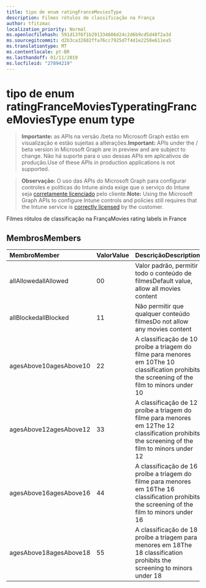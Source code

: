 ```yaml
---
title: tipo de enum ratingFranceMoviesType
description: Filmes rótulos de classificação na França
author: tfitzmac
localization_priority: Normal
ms.openlocfilehash: 591d13f6f1b291334606d24c2d6b9cd5d48f2a3d
ms.sourcegitcommit: d2b3ca32602ffa76cc7925d7f4d1e2258e611ea5
ms.translationtype: MT
ms.contentlocale: pt-BR
ms.lasthandoff: 01/11/2019
ms.locfileid: "27894219"
---
```

# <a name="ratingfrancemoviestype-enum-type"></a><span data-ttu-id="d6588-103">tipo de enum ratingFranceMoviesType</span><span class="sxs-lookup"><span data-stu-id="d6588-103">ratingFranceMoviesType enum type</span></span>

> <span data-ttu-id="d6588-104">**Importante:** as APIs na versão /beta no Microsoft Graph estão em visualização e estão sujeitas a alterações.</span><span class="sxs-lookup"><span data-stu-id="d6588-104">**Important:** APIs under the / beta version in Microsoft Graph are in preview and are subject to change.</span></span> <span data-ttu-id="d6588-105">Não há suporte para o uso dessas APIs em aplicativos de produção.</span><span class="sxs-lookup"><span data-stu-id="d6588-105">Use of these APIs in production applications is not supported.</span></span>

> <span data-ttu-id="d6588-106">**Observação:** O uso das APIs do Microsoft Graph para configurar controles e políticas do Intune ainda exige que o serviço do Intune seja [corretamente licenciado](https://go.microsoft.com/fwlink/?linkid=839381) pelo cliente.</span><span class="sxs-lookup"><span data-stu-id="d6588-106">**Note:** Using the Microsoft Graph APIs to configure Intune controls and policies still requires that the Intune service is [correctly licensed](https://go.microsoft.com/fwlink/?linkid=839381) by the customer.</span></span>

<span data-ttu-id="d6588-107">Filmes rótulos de classificação na França</span><span class="sxs-lookup"><span data-stu-id="d6588-107">Movies rating labels in France</span></span>
## <a name="members"></a><span data-ttu-id="d6588-108">Membros</span><span class="sxs-lookup"><span data-stu-id="d6588-108">Members</span></span>
|<span data-ttu-id="d6588-109">Membro</span><span class="sxs-lookup"><span data-stu-id="d6588-109">Member</span></span>|<span data-ttu-id="d6588-110">Valor</span><span class="sxs-lookup"><span data-stu-id="d6588-110">Value</span></span>|<span data-ttu-id="d6588-111">Descrição</span><span class="sxs-lookup"><span data-stu-id="d6588-111">Description</span></span>|
|:---|:---|:---|
|<span data-ttu-id="d6588-112">allAllowed</span><span class="sxs-lookup"><span data-stu-id="d6588-112">allAllowed</span></span>|<span data-ttu-id="d6588-113">0</span><span class="sxs-lookup"><span data-stu-id="d6588-113">0</span></span>|<span data-ttu-id="d6588-114">Valor padrão, permitir todo o conteúdo de filmes</span><span class="sxs-lookup"><span data-stu-id="d6588-114">Default value, allow all movies content</span></span>|
|<span data-ttu-id="d6588-115">allBlocked</span><span class="sxs-lookup"><span data-stu-id="d6588-115">allBlocked</span></span>|<span data-ttu-id="d6588-116">1</span><span class="sxs-lookup"><span data-stu-id="d6588-116">1</span></span>|<span data-ttu-id="d6588-117">Não permitir que qualquer conteúdo filmes</span><span class="sxs-lookup"><span data-stu-id="d6588-117">Do not allow any movies content</span></span>|
|<span data-ttu-id="d6588-118">agesAbove10</span><span class="sxs-lookup"><span data-stu-id="d6588-118">agesAbove10</span></span>|<span data-ttu-id="d6588-119">2</span><span class="sxs-lookup"><span data-stu-id="d6588-119">2</span></span>|<span data-ttu-id="d6588-120">A classificação de 10 proíbe a triagem do filme para menores em 10</span><span class="sxs-lookup"><span data-stu-id="d6588-120">The 10 classification prohibits the screening of the film to minors under 10</span></span>|
|<span data-ttu-id="d6588-121">agesAbove12</span><span class="sxs-lookup"><span data-stu-id="d6588-121">agesAbove12</span></span>|<span data-ttu-id="d6588-122">3</span><span class="sxs-lookup"><span data-stu-id="d6588-122">3</span></span>|<span data-ttu-id="d6588-123">A classificação de 12 proíbe a triagem do filme para menores em 12</span><span class="sxs-lookup"><span data-stu-id="d6588-123">The 12 classification prohibits the screening of the film to minors under 12</span></span>|
|<span data-ttu-id="d6588-124">agesAbove16</span><span class="sxs-lookup"><span data-stu-id="d6588-124">agesAbove16</span></span>|<span data-ttu-id="d6588-125">4</span><span class="sxs-lookup"><span data-stu-id="d6588-125">4</span></span>|<span data-ttu-id="d6588-126">A classificação de 16 proíbe a triagem do filme para menores em 16</span><span class="sxs-lookup"><span data-stu-id="d6588-126">The 16 classification prohibits the screening of the film to minors under 16</span></span>|
|<span data-ttu-id="d6588-127">agesAbove18</span><span class="sxs-lookup"><span data-stu-id="d6588-127">agesAbove18</span></span>|<span data-ttu-id="d6588-128">5</span><span class="sxs-lookup"><span data-stu-id="d6588-128">5</span></span>|<span data-ttu-id="d6588-129">A classificação de 18 proíbe a triagem para menores em 18</span><span class="sxs-lookup"><span data-stu-id="d6588-129">The 18 classification prohibits the screening to minors under 18</span></span>|





